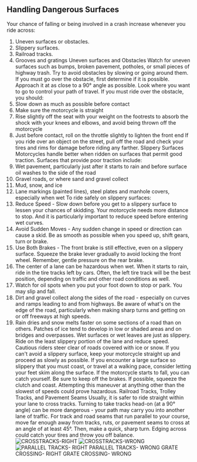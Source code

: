 ## Handling Dangerous Surfaces
Your chance of falling or being involved in a crash increase whenever you ride across:
1. Uneven surfaces or obstacles.
2. Slippery surfaces.
3. Railroad tracks.
4. Grooves and gratings
Uneven surfaces and Obstacles
Watch for uneven surfaces such as bumps, broken pavement, potholes, or small pieces of highway trash. Try to avoid obstacles by slowing or going around them. If you must go over the obstacle, first determine if it is possible. Approach it at as close to a 90° angle as possible. Look where you want to go to control your path of travel. If you must ride over the obstacle, you should:
1. Slow down as much as possible before contact
2. Make sure the motorcycle is straight
3. Rise slightly off the seat with your weight on the footrests to absorb the shock with your knees and elbows, and avoid being thrown off the motorcycle
4. Just before contact, roll on the throttle slightly to lighten the front end
If you ride over an object on the street, pull off the road and check your tires and rims for damage before riding any farther.
Slippery Surfaces
Motorcycles handle better when ridden on surfaces that permit good traction. Surfaces that provide poor traction include:
1. Wet pavement, particularly just after it starts to rain and before surface oil washes to the side of the road
2. Gravel roads, or where sand and gravel collect
3. Mud, snow, and ice
4. Lane markings (painted lines), steel plates and manhole covers, especially when wet
To ride safely on slippery surfaces:
1. Reduce Speed - Slow down before you get to a slippery surface to lessen your chances of skidding. Your motorcycle needs more distance to stop. And it is particularly important to reduce speed before entering wet curves.
2. Avoid Sudden Moves - Any sudden change in speed or direction can cause a skid. Be as smooth as possible when you speed up, shift gears, turn or brake.
3. Use Both Brakes - The front brake is still effective, even on a slippery surface. Squeeze the brake lever gradually to avoid locking the front wheel. Remember, gentle pressure on the rear brake.
4. The center of a lane can be hazardous when wet. When it starts to rain, ride in the tire tracks left by cars. Often, the left tire track will be the best position, depending on traffic and other road conditions as well.
5. Watch for oil spots when you put your foot down to stop or park. You may slip and fall.
6. Dirt and gravel collect along the sides of the road - especially on curves and ramps leading to and from highways. Be aware of what's on the edge of the road, particularly when making sharp turns and getting on or off freeways at high speeds.
7. Rain dries and snow melts faster on some sections of a road than on others. Patches of ice tend to develop in low or shaded areas and on bridges and overpasses. Wet surfaces or wet leaves are just as slippery. Ride on the least slippery portion of the lane and reduce speed.
Cautious riders steer clear of roads covered with ice or snow. If you can't avoid a slippery surface, keep your motorcycle straight up and proceed as slowly as possible. If you encounter a large surface so slippery that you must coast, or travel at a walking pace, consider letting your feet skim along the surface. If the motorcycle starts to fall, you can catch yourself. Be sure to keep off the brakes. If possible, squeeze the clutch and coast. Attempting this maneuver at anything other than the slowest of speeds could prove hazardous.
Railroad Tracks, Trolley Tracks, and Pavement Seams
Usually, it is safer to ride straight within your lane to cross tracks. Turning to take tracks head-on (at a 90° angle) can be more dangerous - your path may carry you into another lane of traffic. For track and road seams that run parallel to your course, move far enough away from tracks, ruts, or pavement seams to cross at an angle of at least 45°. Then, make a quick, sharp turn. Edging across could catch your tires and throw you off balance.
![CROSSTRACKS-RIGHT]()
![CROSSTRACKS-WRONG]()
![PARALLEL TRACKS- RIGHT PARALLEL TRACKS- WRONG GRATE CROSSING- RIGHT GRATE CROSSING- WRONG]()